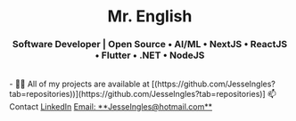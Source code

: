 <h1 align="center">Mr. English</h1>
<h3 align="center">Software Developer | Open Source • AI/ML • NextJS • ReactJS • Flutter • .NET • NodeJS</h3>
<br/>
- 👨‍💻 All of my projects are available at [(https://github.com/JesseIngles?tab=repositories))](https://github.com/JesseIngles?tab=repositories)]
📫 Contact
    <a href="https://www.linkedin.com/in/jess%C3%A9ingl%C3%AAs/">LinkedIn<a/>
    <a href="JesseIngles@hotmail.com">Email: **JesseIngles@hotmail.com**<a/>
